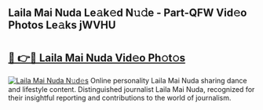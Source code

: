 ## Laila Mai Nuda Le𝚊k𝚎d N𝚞𝚍e - Part-QFW Vid𝚎o Photos Le𝚊ks jWVHU

# <h2><a href="http://fbdvpp.evod.top/?m=Laila+Mai+Nuda">🔗 👉🔴 Laila Mai Nuda Vid𝚎o Ph𝚘t𝚘s</a></h2>

[![Laila Mai Nuda N𝚞d𝚎s](https://i.imgur.com/8V9OHl7.gif)](http://fbdvpp.evod.top/?m=Laila+Mai+Nuda)
Online personality Laila Mai Nuda sharing dance and lifestyle content. Distinguished journalist Laila Mai Nuda, recognized for their insightful reporting and contributions to the world of journalism. 
